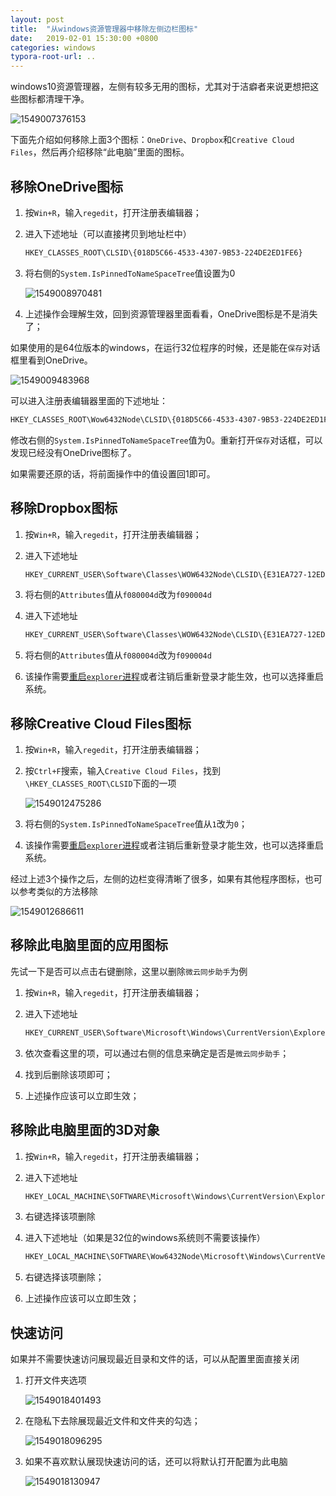 ```yaml
---
layout: post
title:  "从windows资源管理器中移除左侧边栏图标"
date:   2019-02-01 15:30:00 +0800
categories: windows
typora-root-url: ..
---
```


windows10资源管理器，左侧有较多无用的图标，尤其对于洁癖者来说更想把这些图标都清理干净。

![1549007376153](/raw/2019-02-01-windows-10-explorer-remove-left-panel-icon/1549007376153.png)

下面先介绍如何移除上面3个图标：`OneDrive`、`Dropbox`和`Creative Cloud Files`，然后再介绍移除“此电脑”里面的图标。

## 移除OneDrive图标

1. 按`Win+R`，输入`regedit`，打开注册表编辑器；

2. 进入下述地址（可以直接拷贝到地址栏中）

   ```bash
   HKEY_CLASSES_ROOT\CLSID\{018D5C66-4533-4307-9B53-224DE2ED1FE6}
   ```

3. 将右侧的`System.IsPinnedToNameSpaceTree`值设置为0

   ![1549008970481](/raw/2019-02-01-windows-10-explorer-remove-left-panel-icon/1549008970481.png)

4. 上述操作会理解生效，回到资源管理器里面看看，OneDrive图标是不是消失了；

如果使用的是64位版本的windows，在运行32位程序的时候，还是能在`保存`对话框里看到OneDrive。

![1549009483968](/raw/2019-02-01-windows-10-explorer-remove-left-panel-icon/1549009483968.png)

可以进入注册表编辑器里面的下述地址：

```bash
HKEY_CLASSES_ROOT\Wow6432Node\CLSID\{018D5C66-4533-4307-9B53-224DE2ED1FE6}
```

修改右侧的`System.IsPinnedToNameSpaceTree`值为0。重新打开`保存`对话框，可以发现已经没有OneDrive图标了。

如果需要还原的话，将前面操作中的值设置回1即可。

## 移除Dropbox图标

1. 按`Win+R`，输入`regedit`，打开注册表编辑器；

2. 进入下述地址

   ```bash
   HKEY_CURRENT_USER\Software\Classes\WOW6432Node\CLSID\{E31EA727-12ED-4702-820C-4B6445F28E1A}\ShellFolder
   ```

3. 将右侧的`Attributes`值从`f080004d`改为`f090004d`

4. 进入下述地址

   ```bash
   HKEY_CURRENT_USER\Software\Classes\WOW6432Node\CLSID\{E31EA727-12ED-4702-820C-4B6445F28E1A}\ShellFolder
   ```

5. 将右侧的`Attributes`值从`f080004d`改为`f090004d`
6. 该操作需要[重启`explorer`进程](https://www.winhelponline.com/blog/exit-explorer-restart-windows-10-8/)或者注销后重新登录才能生效，也可以选择重启系统。

## 移除Creative Cloud Files图标

1. 按`Win+R`，输入`regedit`，打开注册表编辑器；

2. 按`Ctrl+F`搜索，输入`Creative Cloud Files`，找到`\HKEY_CLASSES_ROOT\CLSID`下面的一项

   ![1549012475286](/raw/2019-02-01-windows-10-explorer-remove-left-panel-icon/1549012475286.png)

3. 将右侧的`System.IsPinnedToNameSpaceTree`值从`1`改为`0`；

4. 该操作需要[重启`explorer`进程](https://www.winhelponline.com/blog/exit-explorer-restart-windows-10-8/)或者注销后重新登录才能生效，也可以选择重启系统。

经过上述3个操作之后，左侧的边栏变得清晰了很多，如果有其他程序图标，也可以参考类似的方法移除

![1549012686611](/raw/2019-02-01-windows-10-explorer-remove-left-panel-icon/1549012686611.png)

## 移除此电脑里面的应用图标

先试一下是否可以点击右键删除，这里以删除`微云同步助手`为例

1. 按`Win+R`，输入`regedit`，打开注册表编辑器；

2. 进入下述地址

   ```bash
   HKEY_CURRENT_USER\Software\Microsoft\Windows\CurrentVersion\Explorer\MyComputer\NameSpace
   ```

3. 依次查看这里的项，可以通过右侧的信息来确定是否是`微云同步助手`；

4. 找到后删除该项即可；

5. 上述操作应该可以立即生效；

## 移除此电脑里面的3D对象

1. 按`Win+R`，输入`regedit`，打开注册表编辑器；

2. 进入下述地址

   ```bash
   HKEY_LOCAL_MACHINE\SOFTWARE\Microsoft\Windows\CurrentVersion\Explorer\MyComputer\NameSpace\{0DB7E03F-FC29-4DC6-9020-FF41B59E513A}
   ```

3. 右键选择该项删除

4. 进入下述地址（如果是32位的windows系统则不需要该操作）

   ```bash
   HKEY_LOCAL_MACHINE\SOFTWARE\Wow6432Node\Microsoft\Windows\CurrentVersion\Explorer\MyComputer\NameSpace\{0DB7E03F-FC29-4DC6-9020-FF41B59E513A}
   ```

5. 右键选择该项删除；

6. 上述操作应该可以立即生效；

## 快速访问

如果并不需要快速访问展现最近目录和文件的话，可以从配置里面直接关闭

1. 打开文件夹选项

   ![1549018401493](/raw/2019-02-01-remove-sidebar-icon-from-file-explorer-in-windows/1549018401493.png)

2. 在隐私下去除展现最近文件和文件夹的勾选；

   ![1549018096295](/raw/2019-02-01-remove-sidebar-icon-from-file-explorer-in-windows/1549018096295.png)

3. 如果不喜欢默认展现快速访问的话，还可以将默认打开配置为此电脑

   ![1549018130947](/raw/2019-02-01-remove-sidebar-icon-from-file-explorer-in-windows/1549018130947.png)
